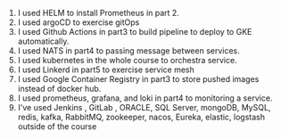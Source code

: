 1. I used HELM to install Prometheus in part 2.
2. I used argoCD to exercise gitOps
3. I used Github Actions in part3 to build pipeline to deploy to GKE automatically.
4. I used NATS in part4 to passing message between services.
5. I used kubernetes in the whole course to orchestra service.
6. I used Linkerd in part5 to exercise service mesh
7. I used Google Container Registry in part3 to store pushed images instead of docker hub.
8. I used prometheus, grafana, and loki in part4 to monitoring a service.
9. I've used Jenkins , GitLab , ORACLE, SQL Server, mongoDB, MySQL, redis, kafka, RabbitMQ, zookeeper, nacos, Eureka, elastic, logstash outside of the course
